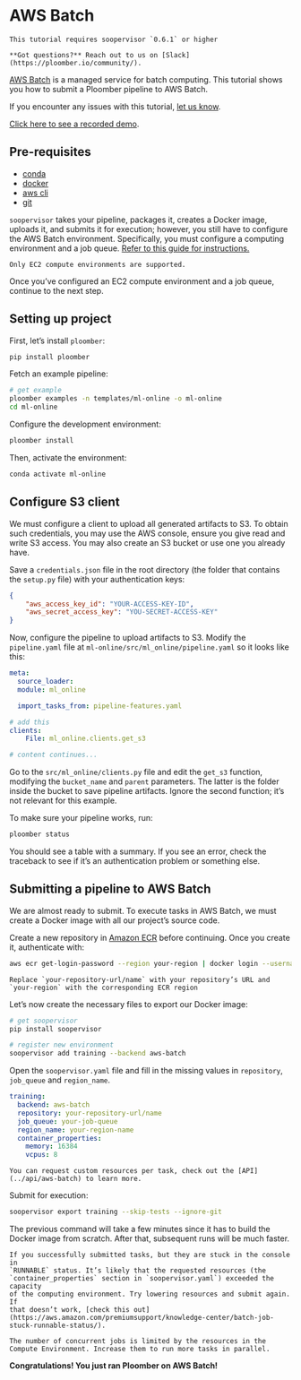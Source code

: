 # AWS Batch

```{important}
This tutorial requires soopervisor `0.6.1` or higher
```

```{note}
**Got questions?** Reach out to us on [Slack](https://ploomber.io/community/).
```

[AWS Batch](https://aws.amazon.com/batch/) is a managed service for batch
computing. This tutorial shows you how to submit a Ploomber pipeline to AWS
Batch.

If you encounter any issues with this
tutorial, [let us know](https://github.com/ploomber/soopervisor/issues/new?title=AWS%20Batch%20tutorial%20problem).

[Click here to see a recorded demo](https://youtu.be/XCgX1AszVF4).

## Pre-requisites

* [conda](https://docs.conda.io/en/latest/miniconda.html)
* [docker](https://docs.docker.com/get-docker/)
* [aws cli](https://docs.aws.amazon.com/cli/latest/userguide/install-cliv2.html)
* [git](https://git-scm.com/book/en/v2/Getting-Started-Installing-Git)

`soopervisor` takes your pipeline, packages it, creates a Docker image,
uploads it, and submits it for execution; however, you still have to configure
the AWS Batch environment. Specifically, you must configure a computing
environment and a job queue. [Refer to this guide for instructions.](https://docs.aws.amazon.com/batch/latest/userguide/Batch_GetStarted.html)

```{note}
Only EC2 compute environments are supported.
```

Once you’ve configured an EC2 compute environment and a job queue, continue to
the next step.

## Setting up project

First, let’s install `ploomber`:

```sh
pip install ploomber
```

Fetch an example pipeline:

```sh
# get example
ploomber examples -n templates/ml-online -o ml-online
cd ml-online
```

Configure the development environment:

```sh
ploomber install
```

Then, activate the environment:

```sh
conda activate ml-online
```

## Configure S3 client

We must configure a client to upload all generated artifacts to S3. To
obtain such credentials, you may use the AWS console, ensure you give read
and write S3 access. You may also create an S3 bucket or use one you already
have.

Save a `credentials.json` file in the root directory (the folder that contains
the `setup.py` file) with your authentication keys:

```json
{
    "aws_access_key_id": "YOUR-ACCESS-KEY-ID",
    "aws_secret_access_key": "YOU-SECRET-ACCESS-KEY"
}
```

Now, configure the pipeline to upload artifacts to S3. Modify the
`pipeline.yaml` file at `ml-online/src/ml_online/pipeline.yaml` so
it looks like this:

```yaml
meta:
  source_loader:
  module: ml_online

  import_tasks_from: pipeline-features.yaml

# add this
clients:
    File: ml_online.clients.get_s3

# content continues...
```

Go to the `src/ml_online/clients.py` file and edit the `get_s3` function,
modifying the `bucket_name` and `parent` parameters. The latter is the folder
inside the bucket to save pipeline artifacts. Ignore the
second function; it’s not relevant for this example.

To make sure your pipeline works, run:

```sh
ploomber status
```

You should see a table with a summary. If you see an error, check the traceback
to see if it’s an authentication problem or something else.

## Submitting a pipeline to AWS Batch

We are almost ready to submit. To execute tasks in AWS Batch, we must create
a Docker image with all our project’s source code.

Create a new repository in [Amazon ECR](https://aws.amazon.com/ecr/) before
continuing. Once you create it, authenticate with:

```sh
aws ecr get-login-password --region your-region | docker login --username AWS --password-stdin your-repository-url/name
```

```{note}
Replace `your-repository-url/name` with your repository’s URL and
`your-region` with the corresponding ECR region
```

Let’s now create the necessary files to export our Docker image:

```sh
# get soopervisor
pip install soopervisor

# register new environment
soopervisor add training --backend aws-batch
```

Open the `soopervisor.yaml` file and fill in the missing values in
`repository`, `job_queue` and `region_name`.

```yaml
training:
  backend: aws-batch
  repository: your-repository-url/name
  job_queue: your-job-queue
  region_name: your-region-name
  container_properties:
    memory: 16384
    vcpus: 8
```

```{tip}
You can request custom resources per task, check out the [API](../api/aws-batch) to learn more.
```

Submit for execution:

```sh
soopervisor export training --skip-tests --ignore-git
```

The previous command will take a few minutes since it has to
build the Docker image from scratch. After that, subsequent runs will be much faster.

```{note}
If you successfully submitted tasks, but they are stuck in the console in
`RUNNABLE` status. It’s likely that the requested resources (the
`container_properties` section in `soopervisor.yaml`) exceeded the capacity
of the computing environment. Try lowering resources and submit again. If
that doesn’t work, [check this out](https://aws.amazon.com/premiumsupport/knowledge-center/batch-job-stuck-runnable-status/).
```

```{tip}
The number of concurrent jobs is limited by the resources in the Compute Environment. Increase them to run more tasks in parallel.
```


**Congratulations! You just ran Ploomber on AWS Batch!**
